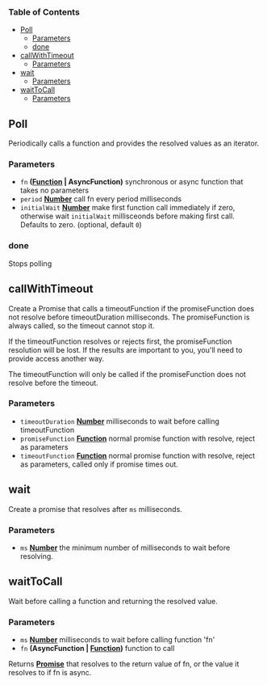 <!-- Generated by documentation.js. Update this documentation by updating the source code. -->

### Table of Contents

-   [Poll][1]
    -   [Parameters][2]
    -   [done][3]
-   [callWithTimeout][4]
    -   [Parameters][5]
-   [wait][6]
    -   [Parameters][7]
-   [waitToCall][8]
    -   [Parameters][9]

## Poll

Periodically calls a function and provides the resolved values as an iterator.

### Parameters

-   `fn` **([Function][10] | AsyncFunction)** synchronous or async function that takes no parameters
-   `period` **[Number][11]** call fn every period milliseconds
-   `initialWait` **[Number][11]** make first function call immediately if zero, otherwise wait
    `initialWait` millisceonds before making first call. Defaults to zero. (optional, default `0`)

### done

Stops polling

## callWithTimeout

Create a Promise that calls a timeoutFunction if the promiseFunction does not resolve before
timeoutDuration milliseconds. The promiseFunction is always called, so the timeout cannot stop it.

If the timeoutFunction resolves or rejects first, the promiseFunction resolution will be lost. If
the results are important to you, you'll need to provide access another way.

The timeoutFunction will only be called if the promiseFunction does not resolve before the timeout.

### Parameters

-   `timeoutDuration` **[Number][11]** milliseconds to wait before calling timeoutFunction
-   `promiseFunction` **[Function][10]** normal promise function with resolve, reject as parameters
-   `timeoutFunction` **[Function][10]** normal promise function with resolve, reject as parameters,
    called only if promise times out.

## wait

Create a promise that resolves after `ms` milliseconds.

### Parameters

-   `ms` **[Number][11]** the minimum number of milliseconds to wait before resolving.

## waitToCall

Wait before calling a function and returning the resolved value.

### Parameters

-   `ms` **[Number][11]** milliseconds to wait before calling function 'fn'
-   `fn` **(AsyncFunction | [Function][10])** function to call

Returns **[Promise][12]** that resolves to the return value of fn, or the value it resolves
to if fn is async.

[1]: #poll

[2]: #parameters

[3]: #done

[4]: #callwithtimeout

[5]: #parameters-1

[6]: #wait

[7]: #parameters-2

[8]: #waittocall

[9]: #parameters-3

[10]: https://developer.mozilla.org/docs/Web/JavaScript/Reference/Statements/function

[11]: https://developer.mozilla.org/docs/Web/JavaScript/Reference/Global_Objects/Number

[12]: https://developer.mozilla.org/docs/Web/JavaScript/Reference/Global_Objects/Promise
